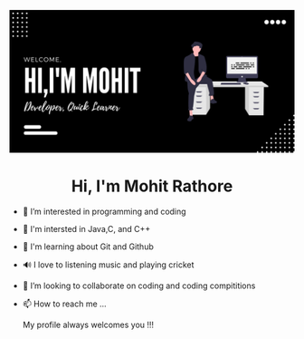 ![](img.png)
<h1 align="center">Hi, I'm Mohit Rathore</h1>

- 👀 I’m interested in programming and coding
- 🌱 I'm intersted in Java,C, and C++
- 🧲 I'm learning about Git and Github
- 🔊 I love to listening music and playing cricket
- 💞️ I’m looking to collaborate on coding and coding compititions
- 📫 How to reach me ...

  My profile always welcomes you !!!
  
 
<!---
mr-mohit-rathore/mr-mohit-rathore is a ✨ special ✨ repository because its `README.md` (this file) appears on your GitHub profile.
You can click the Preview link to take a look at your changes.
--->
